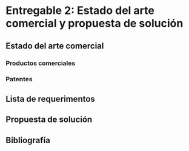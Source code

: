 # Entregable 2: Estado del arte comercial y propuesta de solución

## Estado del arte comercial
### Productos comerciales

### Patentes

## Lista de requerimentos


## Propuesta de solución

## Bibliografía
